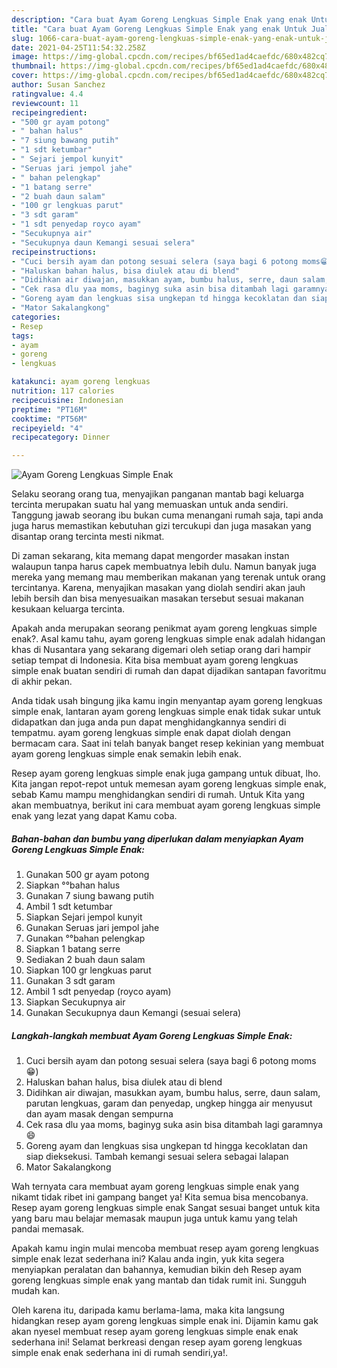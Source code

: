 ```yaml
---
description: "Cara buat Ayam Goreng Lengkuas Simple Enak yang enak Untuk Jualan"
title: "Cara buat Ayam Goreng Lengkuas Simple Enak yang enak Untuk Jualan"
slug: 1066-cara-buat-ayam-goreng-lengkuas-simple-enak-yang-enak-untuk-jualan
date: 2021-04-25T11:54:32.258Z
image: https://img-global.cpcdn.com/recipes/bf65ed1ad4caefdc/680x482cq70/ayam-goreng-lengkuas-simple-enak-foto-resep-utama.jpg
thumbnail: https://img-global.cpcdn.com/recipes/bf65ed1ad4caefdc/680x482cq70/ayam-goreng-lengkuas-simple-enak-foto-resep-utama.jpg
cover: https://img-global.cpcdn.com/recipes/bf65ed1ad4caefdc/680x482cq70/ayam-goreng-lengkuas-simple-enak-foto-resep-utama.jpg
author: Susan Sanchez
ratingvalue: 4.4
reviewcount: 11
recipeingredient:
- "500 gr ayam potong"
- " bahan halus"
- "7 siung bawang putih"
- "1 sdt ketumbar"
- " Sejari jempol kunyit"
- "Seruas jari jempol jahe"
- " bahan pelengkap"
- "1 batang serre"
- "2 buah daun salam"
- "100 gr lengkuas parut"
- "3 sdt garam"
- "1 sdt penyedap royco ayam"
- "Secukupnya air"
- "Secukupnya daun Kemangi sesuai selera"
recipeinstructions:
- "Cuci bersih ayam dan potong sesuai selera (saya bagi 6 potong moms😁)"
- "Haluskan bahan halus, bisa diulek atau di blend"
- "Didihkan air diwajan, masukkan ayam, bumbu halus, serre, daun salam, parutan lengkuas, garam dan penyedap, ungkep hingga air menyusut dan ayam masak dengan sempurna"
- "Cek rasa dlu yaa moms, baginyg suka asin bisa ditambah lagi garamnya😄"
- "Goreng ayam dan lengkuas sisa ungkepan td hingga kecoklatan dan siap dieksekusi. Tambah kemangi sesuai selera sebagai lalapan"
- "Mator Sakalangkong"
categories:
- Resep
tags:
- ayam
- goreng
- lengkuas

katakunci: ayam goreng lengkuas 
nutrition: 117 calories
recipecuisine: Indonesian
preptime: "PT16M"
cooktime: "PT56M"
recipeyield: "4"
recipecategory: Dinner

---
```



![Ayam Goreng Lengkuas Simple Enak](https://img-global.cpcdn.com/recipes/bf65ed1ad4caefdc/680x482cq70/ayam-goreng-lengkuas-simple-enak-foto-resep-utama.jpg)

Selaku seorang orang tua, menyajikan panganan mantab bagi keluarga tercinta merupakan suatu hal yang memuaskan untuk anda sendiri. Tanggung jawab seorang ibu bukan cuma menangani rumah saja, tapi anda juga harus memastikan kebutuhan gizi tercukupi dan juga masakan yang disantap orang tercinta mesti nikmat.

Di zaman  sekarang, kita memang dapat mengorder masakan instan walaupun tanpa harus capek membuatnya lebih dulu. Namun banyak juga mereka yang memang mau memberikan makanan yang terenak untuk orang tercintanya. Karena, menyajikan masakan yang diolah sendiri akan jauh lebih bersih dan bisa menyesuaikan masakan tersebut sesuai makanan kesukaan keluarga tercinta. 



Apakah anda merupakan seorang penikmat ayam goreng lengkuas simple enak?. Asal kamu tahu, ayam goreng lengkuas simple enak adalah hidangan khas di Nusantara yang sekarang digemari oleh setiap orang dari hampir setiap tempat di Indonesia. Kita bisa membuat ayam goreng lengkuas simple enak buatan sendiri di rumah dan dapat dijadikan santapan favoritmu di akhir pekan.

Anda tidak usah bingung jika kamu ingin menyantap ayam goreng lengkuas simple enak, lantaran ayam goreng lengkuas simple enak tidak sukar untuk didapatkan dan juga anda pun dapat menghidangkannya sendiri di tempatmu. ayam goreng lengkuas simple enak dapat diolah dengan bermacam cara. Saat ini telah banyak banget resep kekinian yang membuat ayam goreng lengkuas simple enak semakin lebih enak.

Resep ayam goreng lengkuas simple enak juga gampang untuk dibuat, lho. Kita jangan repot-repot untuk memesan ayam goreng lengkuas simple enak, sebab Kamu mampu menghidangkan sendiri di rumah. Untuk Kita yang akan membuatnya, berikut ini cara membuat ayam goreng lengkuas simple enak yang lezat yang dapat Kamu coba.

<!--inarticleads1-->

##### Bahan-bahan dan bumbu yang diperlukan dalam menyiapkan Ayam Goreng Lengkuas Simple Enak:

1. Gunakan 500 gr ayam potong
1. Siapkan  °°bahan halus
1. Gunakan 7 siung bawang putih
1. Ambil 1 sdt ketumbar
1. Siapkan  Sejari jempol kunyit
1. Gunakan Seruas jari jempol jahe
1. Gunakan  °°bahan pelengkap
1. Siapkan 1 batang serre
1. Sediakan 2 buah daun salam
1. Siapkan 100 gr lengkuas parut
1. Gunakan 3 sdt garam
1. Ambil 1 sdt penyedap (royco ayam)
1. Siapkan Secukupnya air
1. Gunakan Secukupnya daun Kemangi (sesuai selera)




<!--inarticleads2-->

##### Langkah-langkah membuat Ayam Goreng Lengkuas Simple Enak:

1. Cuci bersih ayam dan potong sesuai selera (saya bagi 6 potong moms😁)
1. Haluskan bahan halus, bisa diulek atau di blend
1. Didihkan air diwajan, masukkan ayam, bumbu halus, serre, daun salam, parutan lengkuas, garam dan penyedap, ungkep hingga air menyusut dan ayam masak dengan sempurna
1. Cek rasa dlu yaa moms, baginyg suka asin bisa ditambah lagi garamnya😄
1. Goreng ayam dan lengkuas sisa ungkepan td hingga kecoklatan dan siap dieksekusi. Tambah kemangi sesuai selera sebagai lalapan
1. Mator Sakalangkong




Wah ternyata cara membuat ayam goreng lengkuas simple enak yang nikamt tidak ribet ini gampang banget ya! Kita semua bisa mencobanya. Resep ayam goreng lengkuas simple enak Sangat sesuai banget untuk kita yang baru mau belajar memasak maupun juga untuk kamu yang telah pandai memasak.

Apakah kamu ingin mulai mencoba membuat resep ayam goreng lengkuas simple enak lezat sederhana ini? Kalau anda ingin, yuk kita segera menyiapkan peralatan dan bahannya, kemudian bikin deh Resep ayam goreng lengkuas simple enak yang mantab dan tidak rumit ini. Sungguh mudah kan. 

Oleh karena itu, daripada kamu berlama-lama, maka kita langsung hidangkan resep ayam goreng lengkuas simple enak ini. Dijamin kamu gak akan nyesel membuat resep ayam goreng lengkuas simple enak enak sederhana ini! Selamat berkreasi dengan resep ayam goreng lengkuas simple enak enak sederhana ini di rumah sendiri,ya!.

